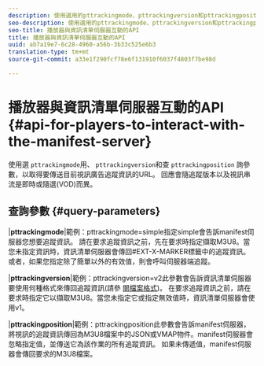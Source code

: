```yaml
---
description: 使用選用的pttrackingmode、pttrackingversion和pttrackingposition查詢參數，以取得要傳送目前視訊廣告追蹤資訊的URL。 回應會隨追蹤版本以及視訊串流是即時或隨選(VOD)而異。
seo-description: 使用選用的pttrackingmode、pttrackingversion和pttrackingposition查詢參數，以取得要傳送目前視訊廣告追蹤資訊的URL。 回應會隨追蹤版本以及視訊串流是即時或隨選(VOD)而異。
seo-title: 播放器與資訊清單伺服器互動的API
title: 播放器與資訊清單伺服器互動的API
uuid: ab7a19e7-6c28-4960-a56b-3b33c525e6b3
translation-type: tm+mt
source-git-commit: a33e1f290fcf78e6f131910f6037f4803f7be98d

---
```



# 播放器與資訊清單伺服器互動的API {#api-for-players-to-interact-with-the-manifest-server}

使用選 `pttrackingmode`用、 `pttrackingversion`和查 `pttrackingposition` 詢參數，以取得要傳送目前視訊廣告追蹤資訊的URL。 回應會隨追蹤版本以及視訊串流是即時或隨選(VOD)而異。

## 查詢參數 {#query-parameters}

|**pttrackingmode**|範例：pttrackingmode=simple指定simple會告訴manifest伺服器您想要追蹤資訊。
請在要求追蹤資訊之前，先在要求時指定擷取M3U8。當您未指定資訊時，資訊清單伺服器會傳回#EXT-X-MARKER標籤中的追蹤資訊。
或者，如果您指定除了簡單以外的有效值，則會呼叫伺服器端追蹤。

|**pttrackingversion**|範例：pttrackingversion=v2此參數會告訴資訊清單伺服器要使用何種格式來傳回追蹤資訊(請參 [閱檔案格式](../../msapi-topics/ms-list-file-formats/ms-api-file-formats.md))。
在要求追蹤資訊之前，請在要求時指定它以擷取M3U8。當您未指定它或指定無效值時，資訊清單伺服器會使用v1。

|**pttrackingposition**|範例：pttrackingposition此參數會告訴manifest伺服器，將視訊的追蹤資訊傳回為M3U8檔案中的JSON或VMAP物件。manifest伺服器會忽略指定值，並傳送它為該作業的所有追蹤資訊。 如果未傳遞值，manifest伺服器會傳回要求的M3U8檔案。